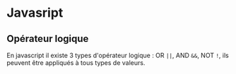 # Javasript

## Opérateur logique

En javascript il existe 3 types d'opérateur logique : OR `||`, AND `&&`, NOT `!`, ils peuvent être appliqués à tous types de valeurs.

